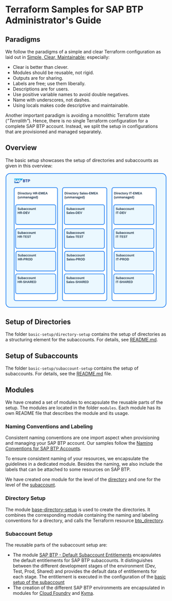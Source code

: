 # Terraform Samples for SAP BTP Administrator's Guide

## Paradigms

We follow the paradigms of a simple and clear Terraform configuration as laid out in [Simple, Clear, Maintainable](https://rosesecurity.dev/blog/2024/11/24/terraform-proverbs); especially:

- Clear is better than clever.
- Modules should be reusable, not rigid.
- Outputs are for sharing.
- Labels are free; use them liberally.
- Descriptions are for users.
- Use positive variable names to avoid double negatives.
- Name with underscores, not dashes.
- Using locals makes code descriptive and maintainable.

Another important paradigm is avoiding a monolithic Terraform state (*"Terralith"*). Hence, there is no single Terraform configuration for a complete SAP BTP account. Instead, we split the setup in configurations that are provisioned and managed separately.

## Overview

The basic setup showcases the setup of directories and subaccounts as given in this overview:

![Overview Basic Setup](../assets/basic-setup-overview.png)

## Setup of Directories

The folder `basic-setup/directory-setup` contains the setup of directories as a structuring element for the subaccounts. For details, see [README.md](./basic-setup/directory-setup/README.md).

## Setup of Subaccounts

The folder `basic-setup/subaccount-setup` contains the setup of subaccounts. For details, see the [README.md](./basic-setup/subaccount-setup/README.md) file.

## Modules

We have created a set of modules to encapsulate the reusable parts of the setup. The modules are located in the folder `modules`. Each module has its own README file that describes the module and its usage.

### Naming Conventions and Labeling

Consistent naming conventions are one import aspect when provisioning and managing your SAP BTP account. Our samples follow the [Naming Conventions for SAP BTP Accounts](https://help.sap.com/docs/btp/btp-admin-guide/naming-conventions-for-sap-btp-accounts).

To ensure consistent naming of your resources, we encapsulate the guidelines in a dedicated module. Besides the naming, we also include the labels that can be attached to some resources on SAP BTP.

We have created one module for the level of the [directory](./modules/sap-btp-naming-conventions-directory/README.md) and one for the level of the [subaccount](./modules/sap-btp-naming-conventions-subaccount/README.md).

### Directory Setup

The module [base-directory-setup](./modules/base-directory-setup/README.md) is used to create the directories. It combines the corresponding module containing the naming and labeling conventions for a directory, and calls the Terraform resource [btp_directory](https://registry.terraform.io/providers/SAP/btp/latest/docs/resources/directory).

### Subaccount Setup

The reusable parts of the subaccount setup are:

- The module [SAP BTP - Default Subaccount Entitlements](./modules/sap-btp-subaccount-default-entitlements/README.md) encapsulates the default entitlements for SAP BTP subaccounts. It distinguishes between the different development stages of the environment (Dev, Test, Prod, Shared) and provides the default data of entitlements for each stage. The entitlement is executed in the configuration of the [basic setup of the subaccount](./basic-setup/directory-setup/README.md)
- The creation of the different SAP BTP environments are encapsulated in modules for [Cloud Foundry](./modules/sap-btp-environment/cloudfoundry/README.md) and [Kyma](./modules/sap-btp-environment/kyma/README.md).
